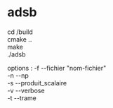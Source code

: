 # adsb

cd /build   
cmake ..    
make    
./adsb <options>    

options : -f --fichier "nom-fichier"    
          -n --np <int>     
          -s --produit_scalaire <float>     
          -v --verbose  
          -t --trame    